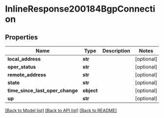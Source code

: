 # InlineResponse200184BgpConnection

## Properties
Name | Type | Description | Notes
------------ | ------------- | ------------- | -------------
**local_address** | **str** |  | [optional] 
**oper_status** | **str** |  | [optional] 
**remote_address** | **str** |  | [optional] 
**state** | **str** |  | [optional] 
**time_since_last_oper_change** | **object** |  | [optional] 
**up** | **str** |  | [optional] 

[[Back to Model list]](../README.md#documentation-for-models) [[Back to API list]](../README.md#documentation-for-api-endpoints) [[Back to README]](../README.md)

